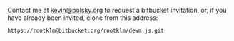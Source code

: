 Contact me at kevin@polsky.org to request a bitbucket invitation, or, if you have already been invited, clone from this address:
```
https://rootklm@bitbucket.org/rootklm/dewm.js.git
```
